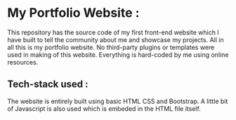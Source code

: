 # My Portfolio Website :

This repository has the source code of my first front-end website which I have built to tell the community about me and showcase my projects. All in all this is my portfolio website. No third-party plugins or templates were used in making of this website. Everything is hard-coded by me using online resources. 

## Tech-stack used :

The website is entirely built using basic HTML CSS and Bootstrap. A little bit of Javascript is also used which is embeded in the HTML file itself.  

